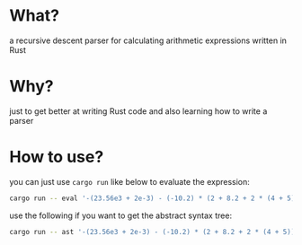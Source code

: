 # What?

a recursive descent parser for calculating arithmetic expressions written in Rust

# Why?

just to get better at writing Rust code and also learning how to write a parser

# How to use?

you can just use `cargo run` like below to evaluate the expression:

```bash
cargo run -- eval '-(23.56e3 + 2e-3) - (-10.2) * (2 + 8.2 + 2 * (4 + 5)) ^ (-2.2)'
```

use the following if you want to get the abstract syntax tree:

```bash
cargo run -- ast '-(23.56e3 + 2e-3) - (-10.2) * (2 + 8.2 + 2 * (4 + 5)) ^ (-2.2)'
```
